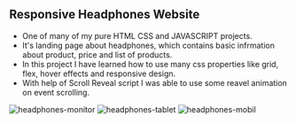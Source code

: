 ## Responsive Headphones Website

- One of many of my pure HTML CSS and JAVASCRIPT projects. 
- It's landing page about headphones, which contains basic infrmation about product, price and list of products.
- In this project I have learned how to use many css properties like grid, flex, hover effects and responsive design.
- With help of Scroll Reveal script I was able to use some reavel animation on event scrolling.

![headphones-monitor](https://res.cloudinary.com/do5rzxmh3/image/upload/v1642429576/portfolio/headphones-monitor_sz3bqy.png)
![headphones-tablet](https://res.cloudinary.com/do5rzxmh3/image/upload/v1642429575/portfolio/Headphones-tablet_u4wnvd.png)
![headphones-mobil](https://res.cloudinary.com/do5rzxmh3/image/upload/v1642429575/portfolio/Headphones-mobil_eftzaa.png)
